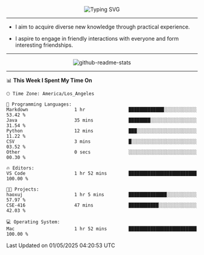<p align="center">
  <img src="https://readme-typing-svg.demolab.com?font=Fira+Code&weight=500&size=32&duration=2500&pause=1600&center=true&vCenter=true&random=false&width=1024&height=64&lines=Hi+there+%F0%9F%91%8B;I'm+delighted+you+could+make+it+here+%F0%9F%8E%89;I'm+Harry%2C+a+college+student+still+finding+my+way" alt="Typing SVG" />
</p>


---


- I aim to acquire diverse new knowledge through practical experience.

- I aspire to engage in friendly interactions with everyone and form interesting friendships.


---


<p align="center">
  <img src="https://github-readme-stats.vercel.app/api?username=Harry-Jing&show_icons=true" alt="github-readme-stats"/>
</p>


---

<!--START_SECTION:waka-->
📊 **This Week I Spent My Time On** 

```text
🕑︎ Time Zone: America/Los_Angeles

💬 Programming Languages: 
Markdown                 1 hr                █████████████░░░░░░░░░░░░   53.42 % 
Java                     35 mins             ████████░░░░░░░░░░░░░░░░░   31.54 % 
Python                   12 mins             ███░░░░░░░░░░░░░░░░░░░░░░   11.22 % 
CSV                      3 mins              █░░░░░░░░░░░░░░░░░░░░░░░░   03.52 % 
Other                    0 secs              ░░░░░░░░░░░░░░░░░░░░░░░░░   00.30 % 

🔥 Editors: 
VS Code                  1 hr 52 mins        █████████████████████████   100.00 % 

🐱‍💻 Projects: 
haoxuj                   1 hr 5 mins         ██████████████░░░░░░░░░░░   57.97 % 
CSE-416                  47 mins             ███████████░░░░░░░░░░░░░░   42.03 % 

💻 Operating System: 
Mac                      1 hr 52 mins        █████████████████████████   100.00 % 
```


 Last Updated on 01/05/2025 04:20:53 UTC
<!--END_SECTION:waka-->

